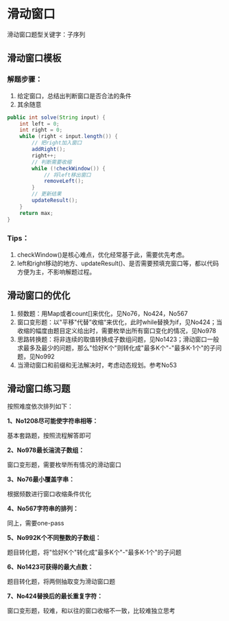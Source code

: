 

# 滑动窗口

滑动窗口题型关键字：子序列

## 滑动窗口模板

### 解题步骤：

1. 给定窗口，总结出判断窗口是否合法的条件
2. 其余随意

```java
public int solve(String input) {
    int left = 0;
    int right = 0;
    while (right < input.length()) {
        // 把right加入窗口
        addRight();
        right++;
        // 判断需要收缩
        while (!checkWindow()) {
            // 将left移出窗口
            removeLeft();
        }
        // 更新结果
        updateResult();
    }
    return max;
}
```
### Tips：

1. checkWindow()是核心难点，优化经常基于此，需要优先考虑。
2. left和right移动的地方、updateResult()、是否需要预填充窗口等，都以代码方便为主，不影响解题过程。

## 滑动窗口的优化

1. 频数题：用Map或者count[]来优化，见No76，No424，No567
2. 窗口变形题：以"平移"代替”收缩“来优化，此时while替换为if，见No424；当收缩的幅度由题目定义给出时，需要枚举出所有窗口变化的情况，见No978
3. 思路转换题：将非连续的取值转换成子数组问题，见No1423；滑动窗口一般求最多及最少的问题，那么"恰好K个"则转化成"最多K个"-"最多K-1个"的子问题，见No992
4. 当滑动窗口和前缀和无法解决时，考虑动态规划。参考No53
## 滑动窗口练习题

按照难度依次排列如下：

**1、No1208尽可能使字符串相等：**

基本套路题，按照流程解答即可

**2、No978最长湍流子数组：**

窗口变形题，需要枚举所有情况的滑动窗口

**3、No76最小覆盖字串：**

根据频数进行窗口收缩条件优化

**4、No567字符串的排列：**

同上，需要one-pass

**5、No992K个不同整数的子数组：**

题目转化题，将"恰好K个"转化成"最多K个"-"最多K-1个"的子问题

**6、No1423可获得的最大点数：**

题目转化题，将两侧抽取变为滑动窗口题

**7、No424替换后的最长重复字符：**

窗口变形题，较难，和以往的窗口收缩不一致，比较难独立思考